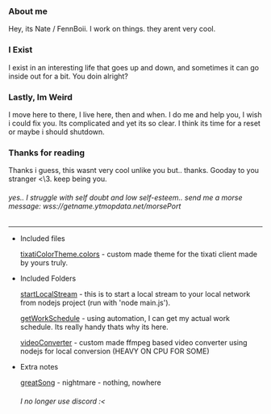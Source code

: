 <!---
- 👋 Hi, I’m @FennBoii
- 👀 I’m interested in ...
- 🌱 I’m currently learning ...
- 💞️ I’m looking to collaborate on ...
- 📫 How to reach me ...

FennBoii/FennBoii is a ✨ special ✨ repository because its `README.md` (this file) appears on your GitHub profile.
You can click the Preview link to take a look at your changes.
--->

<h3>About me</h3>
Hey, its Nate / FennBoii. I work on things. they arent very cool.
<!-- V2. Hey, Im Nate, i go by FennBoii online. I do things here and there. Im not that cool but I do things, again, here and there. -->
<!-- V1. Hey, I'm FennBoii but I usually go by Fennec and my real name is 'Nathan'. I'm all over the place but I don't bite so if you want me to do anything for you just ask and I'll try my best to help you! I do a lot of hobby stuff and projects on the side involving unity and nodejs mostly. I'm open to talk about anything and open to meeting new people and talking infront if them, i'll be prepared and presentable. -->
<!-- V0. Hey, I'm FennBoii but I usually go by Fennec and my real name is 'Nathan'. I'm all over the place but I don't bite so if you want me to do anything for you just ask and I'll try my best to help you! I honestly dont have a lot of connections so that makes me some kind of loner without a lover, im also ***Asexual***, Im open to talk about anything though and open to meeting new people and talking infront if them, i wont be scared. -->

<!-- <h2>Im Invested</h2> -->
<!-- V1. I currently am working towards a proper job and some kind if computer science career. I'm not only working towards two ceritfications, i'm interested in different programming languages as well which I do as a hobby; These include python, Javascript(both for webdev and nodejs), and a little more than the basics of C#! I work on unity projects and have a bit of experience with the engine and all of it's workarounds. I also've got the handle of blender recently so I've been messing with it and I think I've got the handle enough to make something awesome! -->
<!-- V0. I currently am working towards a proper job and some kind if computer science future!
I'm not only working towards my ceritfications, i'm interested in different programming languages as my hobby; These include python, Javascript(both for webdev and nodejs), html, css, and a little more than the basics of C#.. I know a few more but i wont add them because im not a even a beginner in them. I love to learn new things and i also have **learning binary** on my bucket list so ill get to that eventually. -->

<h3>I Exist</h3>
I exist in an interesting life that goes up and down, and sometimes it can go inside out for a bit. You doin alright?

<!-- <h3>Im busy</h3> -->
<!-- I have quite a bit of projects going for me, mostly because of my inconsistency in different subjects. I dont really do things right but I try to keep trying. -->
<!-- V1. I can be very creative at times and present very interesting ideas, I've got quite a few projects Im currently working on as well, specifically for vrchat. I've also got some other projects that aren't realted to game engines at all and that I just do in my free time but those aren't that important. I've got a ton of ideas, some interesting, some uncanny but I've got quite the endless projects I can work on but I don't have quite have the time I'd like to so maybe I can work for someone who's got a REAL idea for a project and maybe  I can help it become something BIG! -->
<!-- V0. I've got quite a list of ideas i can share if you do reach out about a few different things. You can suggest a topic and ill bring an idea on the table in less than a minute, it'll probably already have been created but if given enough time, ill present to you something inspiring. (top a week)
Im not afraid to ask for help, ill quickly ask got help if my list of processes are unable to fix the problem. Why? Its because if you don't ask fir help, youll waste company time. -->

<h3>Lastly, Im Weird</h3>
I move here to there, I live here, then and when. I do me and help you, I wish i could fix you. Its complicated and yet its so clear. I think its time for a reset or maybe i should shutdown.
<!-- V2. When have you ever met someone who LIKES to be alone? when has anyone you know stoped existing correctly? Exactly, everyone. Im just an ordinary one in the ocean of ordinary.. -->
<!-- V1. I do currently have a STRONG position working at pavillions currently but I plan to leave, to start my career journey and find my place. I've got quite a bit of experience in some areas and I plan to utilize them at my fullest! I've got a lot of projects I'd like to work on but anything you need, I'm right there with you.
I don't have a really tight schedule, it's more-so packed with duties but I'm ready to pursue my future at full speed. -->
<!--V0. I do already have a job working in a **deli at a pavillions** but i'm looking to leave and pursue **literally any** position available even if it isn't a paid position just so i can build my knowledge of how these 1s and 0s work. -->


<h3>Thanks for reading</h3>
Thanks i guess, this wasnt very cool unlike you but.. thanks. Gooday to you stranger <\3. keep being you. 
<!-- V2. Thanks for glancing.. I dont know. Love or hate me, Ill take it. Gooday to you stranger <\3 -->
<!-- V1. Thanks for reading this little **about me**, I've got a lot to work on but I'm always learning, always improving. I'd love to work along side you, see what your up to, and help make your dreams become a reality! I hope you have a lovely day, **thank you**. *You can reach me on discord with the tag 'fennboii' I'm overlyfriendy and I don't bite.* -->
<!-- V0. This was a little about me, ive got quite a passion for computer science and everything within it. Im learning everyday willingly and ive probably touched a little bit of every part of the spectrum of the **computer science** field.
<h5>Anyway, Thanks for talking the time to read this and i hope you have a good **morning**.</h5> -->
<br />

<h6>yes.. I struggle with self doubt and low self-esteem..
send me a morse message: wss://getname.ytmopdata.net/morsePort</h6>

<hr />

- Included files

    [tixatiColorTheme.colors](https://github.com/FennBoii/FennBoii/blob/main/tixatiColorTheme.colors) - custom made theme for the tixati client made by yours truly.

- Included Folders
    
    [startLocalStream](https://github.com/FennBoii/FennBoii/tree/main/startLocalStream) - this is to start a local stream to your local network from nodejs project (run with 'node main.js').

    [getWorkSchedule](https://github.com/FennBoii/FennBoii/tree/main/getWorkSchedule) - using automation, I can get my actual work schedule. Its really handy thats why its here.

    [videoConverter](https://github.com/FennBoii/FennBoii/tree/main/videoConverter) - custom made ffmpeg based video converter using nodejs for local conversion (HEAVY ON CPU FOR SOME)

- Extra notes

    [greatSong]("https://music.youtube.com/watch?v=mekdSR0H4Qs&si=XZQ5o2_cXwSFXlHX") - nightmare - nothing, nowhere
    
    <h6>I no longer use discord :<</h6>